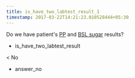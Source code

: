 ```yaml
---
title: is_have_two_labtest_result_1
timestamp: 2017-03-22T14:21:23.010528444+05:30
---
```


Do we have patient's  [PP](labtest_name_1) and [BSL sugar](labtest_name_2) results?
* is_have_two_labtest_result

< No
* answer_no
